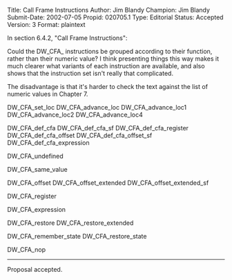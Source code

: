 Title:       Call Frame Instructions
Author:      Jim Blandy
Champion:    Jim Blandy
Submit-Date: 2002-07-05
Propid:      020705.1
Type:        Editorial
Status:      Accepted
Version:     3
Format:      plaintext

In section 6.4.2, "Call Frame Instructions":

Could the DW_CFA_ instructions be grouped according to their function,
rather than their numeric value?  I think presenting things this way
makes it much clearer what variants of each instruction are available,
and also shows that the instruction set isn't really that complicated.

The disadvantage is that it's harder to check the text against the
list of numeric values in Chapter 7.

DW_CFA_set_loc
DW_CFA_advance_loc
DW_CFA_advance_loc1
DW_CFA_advance_loc2
DW_CFA_advance_loc4

DW_CFA_def_cfa
DW_CFA_def_cfa_sf
DW_CFA_def_cfa_register
DW_CFA_def_cfa_offset
DW_CFA_def_cfa_offset_sf
DW_CFA_def_cfa_expression

DW_CFA_undefined

DW_CFA_same_value

DW_CFA_offset
DW_CFA_offset_extended
DW_CFA_offset_extended_sf

DW_CFA_register

DW_CFA_expression

DW_CFA_restore
DW_CFA_restore_extended

DW_CFA_remember_state
DW_CFA_restore_state

DW_CFA_nop

-------------------------------------------------------------------

Proposal accepted.
